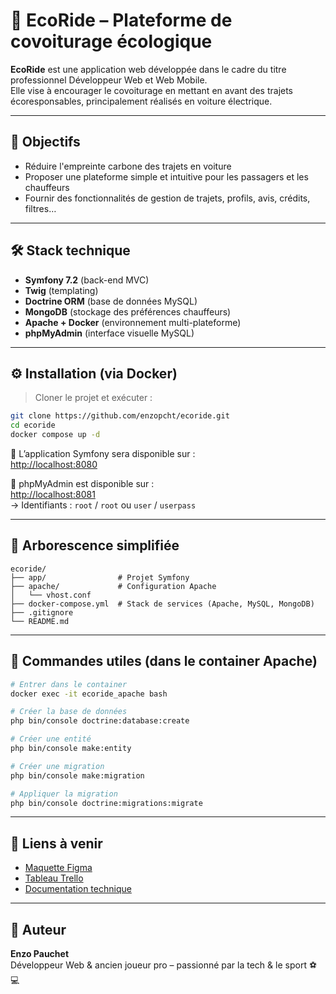 # 🌱 EcoRide – Plateforme de covoiturage écologique

**EcoRide** est une application web développée dans le cadre du titre professionnel Développeur Web et Web Mobile.  
Elle vise à encourager le covoiturage en mettant en avant des trajets écoresponsables, principalement réalisés en voiture électrique.

---

## 🚀 Objectifs

- Réduire l'empreinte carbone des trajets en voiture
- Proposer une plateforme simple et intuitive pour les passagers et les chauffeurs
- Fournir des fonctionnalités de gestion de trajets, profils, avis, crédits, filtres…

---

## 🛠️ Stack technique

- **Symfony 7.2** (back-end MVC)
- **Twig** (templating)
- **Doctrine ORM** (base de données MySQL)
- **MongoDB** (stockage des préférences chauffeurs)
- **Apache + Docker** (environnement multi-plateforme)
- **phpMyAdmin** (interface visuelle MySQL)

---

## ⚙️ Installation (via Docker)

> Cloner le projet et exécuter :

```bash
git clone https://github.com/enzopcht/ecoride.git
cd ecoride
docker compose up -d
```

🔗 L’application Symfony sera disponible sur :  
[http://localhost:8080](http://localhost:8080)  

🔗 phpMyAdmin est disponible sur :  
[http://localhost:8081](http://localhost:8081)  
→ Identifiants : `root` / `root` ou `user` / `userpass`

---

## 📁 Arborescence simplifiée

```
ecoride/
├── app/                # Projet Symfony
├── apache/             # Configuration Apache
│   └── vhost.conf
├── docker-compose.yml  # Stack de services (Apache, MySQL, MongoDB)
├── .gitignore
└── README.md
```

---

## 🧪 Commandes utiles (dans le container Apache)

```bash
# Entrer dans le container
docker exec -it ecoride_apache bash

# Créer la base de données
php bin/console doctrine:database:create

# Créer une entité
php bin/console make:entity

# Créer une migration
php bin/console make:migration

# Appliquer la migration
php bin/console doctrine:migrations:migrate
```

---

## 📌 Liens à venir

- [Maquette Figma](#)
- [Tableau Trello](#)
- [Documentation technique](#)

---

## 👤 Auteur

**Enzo Pauchet**  
Développeur Web & ancien joueur pro – passionné par la tech & le sport ⚽💻
